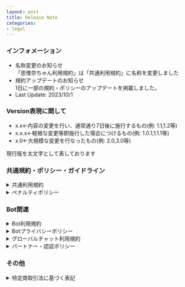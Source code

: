 ```yaml
---
layout: post
title: Release Note
categories:
- legal
---
```

### インフォメーション

- 名称変更のお知らせ<br>「思惟奈ちゃん利用規約」は「共通利用規約」に名称を変更しました
- 規約アップデートのお知らせ<br>1日に一部の規約・ポリシーのアップデートを掲載しました。
- Last Update: 2023/10/1

### Version表現に関して

- x.x←内容の変更を行い、通常通り7日後に施行するもの(例: 1.1,1.2等)
- x.x.x←軽微な変更等即施行した場合につけるもの(例: 1.0.1,1.1.1等)
- x.0←大規模な変更を行なったもの(例: 2.0,3.0等)

現行版を太文字として表しております

### 共通規約・ポリシー・ガイドライン

<details><summary>共通利用規約</summary>

<b>Version 1.0.2 (2023/10/1) 内部アプリケーション変更による軽微な変更</b><br>
Version 1.0.1 (2023/6/28) 表現の一部修正、リンク切れの修正<br>
Version 1.0 (2023/5/14) 初期リリース
</details>

<details><summary>ペナルティポリシー</summary>

<b>Version 1.1 (2023/10/14) ペナルティ種類の追加(注意・警告の間に新ペナルティを追加)・一時利用停止の期間見直し・規約名称変更に伴う修正</b><br>
Version 1.0 (2023/5/14) 初期リリース<
</details>

### Bot関連

<details><summary>Bot利用規約</summary>

<b>Version 1.0.2 (2023/10/14) 規約名称変更に伴う修正</b><br>
Version 1.0.1 (2023/6/28) リンク切れの修正<br>
Version 1.0 (2023/5/14) 初期リリース
</details>

<details><summary>Botプライバシーポリシー</summary>

<b>Version 1.0.3 (2023/10/14) 規約名称変更に伴う修正</b><br>
Version 1.0.2 (2023/10/1) 内部アプリケーション変更による軽微な変更<br>
Version 1.0.1 (2023/6/28) リンク切れの修正<br>
Version 1.0 (2023/5/14) 初期リリース
</details>

<details><summary>グローバルチャット利用規約</summary>

<b>Version 1.1.1 (2023/10/14) 規約名称変更に伴う修正</b><br>
Version 1.1 (2023/6/28) 禁止事項の追加、表現の一部修正<br>
Version 1.0 (2023/5/14) 初期リリース
</details>

<details><summary>パートナー・認証ポリシー</summary>

<b>Version 1.0.1 (2023/10/14) 規約名称変更に伴う修正</b><br>
Version 1.0 (2023/5/14) 初期リリース
</details>

### その他

<details><summary>特定商取引法に基づく表記</summary>

<b>Version 1.0.1 (2023/6/28) ページ設定の変更(内容は一切変更ありません)</b><br>
Version 1.0 (2023/5/14) 初期リリース
</details>
